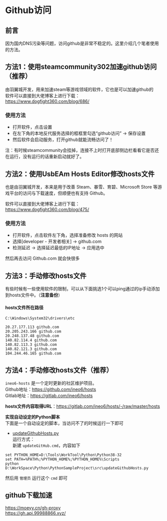 # Github访问

## 前言
因为国内DNS污染等问题，访问github是非常不稳定的。这里介绍几个笔者使用的方法。

## 方法1：使用steamcommunity302加速github访问（推荐）
由羽翼城开发，用来加速steam等游戏领域的软件，它也是可以加速github的  
软件可以直接到大佬博客上进行下载：  
https://www.dogfight360.com/blog/686/

### 使用方法
* 打开软件，点击设置
* 在左下角的本地反代服务选择的框框里勾选“github访问” → 保存设置
* 然后软件会启动服务，打开github就能流畅访问了！

注：有时候steamcommunity会挂掉，连接不上时打开底部侧边栏看看它是否还在运行，没有运行的话重新启动就好了。


## 方法2：使用UsbEAm Hosts Editor修改hosts文件
也是由羽翼城开发，本来是用于改善 Steam、暴雪、育碧、Microsoft Store 等游戏平台的访问与下载速度，但顺便也有支持 Github。

软件可以直接到大佬博客上进行下载：  
https://www.dogfight360.com/blog/475/

### 使用方法
* 打开软件，点击软件左下角，选择准备修改 hosts 的网站
* 选择[developer - 开发者相关] → github.com
* 检测延迟 → 选择延迟最低的IP地址 → 应用选中

然后再去访问 Github.com 就会快很多


## 方法3：手动修改hosts文件
有些时候有一些使用软件的限制，可以从下面挑选1个可以ping通过的ip手动添加到hosts文件中。（**注意备份**）
#### hosts文件所在路径
```
C:\Windows\System32\drivers\etc
```
```
20.27.177.113 github.com
20.205.243.166 github.com
20.248.137.48 github.com
140.82.114.4 github.com
140.82.113.3 github.com
140.82.121.3 github.com
104.244.46.165 github.com
```

## 方法4：手动修改hosts文件（推荐）
``ineo6-hosts`` 是一个定时更新的社区维护项目。  
Github地址：https://github.com/ineo6/hosts  
Gitlab地址：https://gitlab.com/ineo6/hosts  

**hosts文件内容取得URL**：https://gitlab.com/ineo6/hosts/-/raw/master/hosts  

**实现自动设定的Python脚本**  
下面是一个自动设定的脚本，当访问不了的时候运行一下即可  
* [updateGithubHosts.py](../Python/updateGithubHosts.py)  
运行方式：  
新建 ``updateGitHub.cmd``，内容如下
```
set PYTHON_HOME=D:\Tools\WorkTool\Python\Python38-32
set PATH=%PATH%;%PYTHON_HOME%;%PYTHON_HOME%\Scripts
python D:\WorkSpace\Python\PythonSampleProject\src\updateGithubHosts.py
```
然后用 ``管理员`` 运行这个 ``cmd`` 即可


## github下载加速
https://moeyy.cn/gh-proxy  
https://gh.api.99988866.xyz/  



